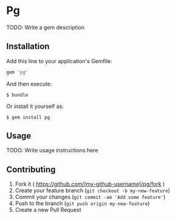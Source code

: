 # Pg

TODO: Write a gem description

## Installation

Add this line to your application's Gemfile:

```ruby
gem 'pg'
```

And then execute:

    $ bundle

Or install it yourself as:

    $ gem install pg

## Usage

TODO: Write usage instructions here

## Contributing

1. Fork it ( https://github.com/[my-github-username]/pg/fork )
2. Create your feature branch (`git checkout -b my-new-feature`)
3. Commit your changes (`git commit -am 'Add some feature'`)
4. Push to the branch (`git push origin my-new-feature`)
5. Create a new Pull Request
